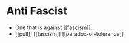 # Anti Fascist

- One that is against [[fascism]].
- [[pull]] [[fascism]] [[paradox-of-tolerance]]



